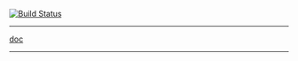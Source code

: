 [![Build Status](https://travis-ci.org/krzysztof-jusiak/di.png?branch=master)](https://travis-ci.org/krzysztof-jusiak/di) 

------

[doc](http://krzysztof-jusiak.github.com/di/doc/html)

------

